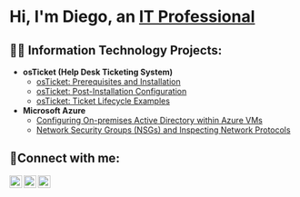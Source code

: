 <h1>Hi, I'm Diego, an <a href="https://linkedin.com/in/Josh">IT Professional</a></h1>

<h2>👨‍💻 Information Technology Projects:</h2>

- <b>osTicket (Help Desk Ticketing System)</b>
  - [osTicket: Prerequisites and Installation](https://github.com/diegomtz28/os-ticket-prereqs.git)
  - [osTicket: Post-Installation Configuration](https://github.com/diegomtz28/Post-OS-Ticket-config/blob/main/README.md)
  - [osTicket: Ticket Lifecycle Examples](https://github.com/diegomtz28/Ticket-Lifestyle-Examples/blob/main/README.md)
- <b>Microsoft Azure</b>
  - [Configuring On-premises Active Directory within Azure VMs](https://github.com/diegomtz28/Configuring-Activer-Directory-within-Azure)
  - [Network Security Groups (NSGs) and Inspecting Network Protocols](https://github.com/joshmadakorcc/azure-network-protocols)

<h2>🤳Connect with me:</h2>

[<img align="left" alt="Josh | Twitter" width="22px" src="https://cdn.jsdelivr.net/npm/simple-icons@v3/icons/twitter.svg" />][twitter]
[<img align="left" alt="Josh | LinkedIn" width="22px" src="https://cdn.jsdelivr.net/npm/simple-icons@v3/icons/linkedin.svg" />][linkedin]
[<img align="left" alt="Josh | Instagram" width="22px" src="https://cdn.jsdelivr.net/npm/simple-icons@v3/icons/instagram.svg" />][instagram]

[twitter]: https://twitter.com/Josh
[instagram]: https://www.instagram.com/Josh
[linkedin]: https://linkedin.com/in/Josh

